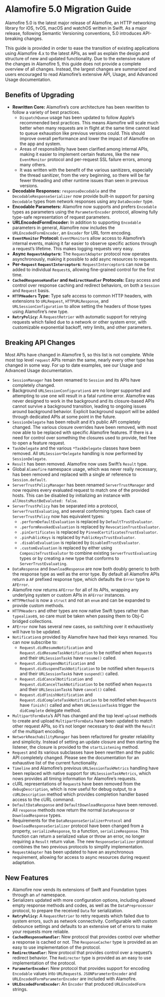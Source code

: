 # Alamofire 5.0 Migration Guide
Alamofire 5.0 is the latest major release of Alamofire, an HTTP networking library for iOS, tvOS, macOS and watchOS written in Swift. As a major release, following Semantic Versioning conventions, 5.0 introduces API-breaking changes.

This guide is provided in order to ease the transition of existing applications using Alamofire 4.x to the latest APIs, as well as explain the design and structure of new and updated functionality. Due to the extensive nature of the changes in Alamofire 5, this guide does not provide a complete overview of all changes. Instead, the largest changes are summarized and users encouraged to read Alamofire’s extensive API, Usage, and Advanced Usage documentation.

## Benefits of Upgrading
- **Rewritten Core:** Alamofire’s core architecture has been rewritten to follow a variety of best practices.
	- `DispatchQueue` usage has been updated to follow Apple’s recommended best practices. This means Alamofire will scale much better when many requests are in flight at the same time cannot lead to queue exhaustion like previous versions could. This should improve overall performance and lower the impact of Alamofire on the app and system.
	- Areas of responsibility have been clarified among internal APIs, making it easier to implement certain features, like the new `EventMonitor` protocol and per-request SSL failure errors, among many others.
	- It was written with the benefit of the various sanitizers, especially the thread sanitizer, from the very beginning, so there will be far fewer threading and other runtime issues than seen in previous versions.
- **Decodable Responses:** `responseDecodable` and the `DecodableResponseSerializer` now provide built-in support for parsing `Decodable` types from network responses using any `DataDecoder` type.
- **Encodable Parameters:** Alamofire now supports and prefers `Encodable` types as parameters using the `ParameterEncoder` protocol, allowing fully type-safe representation of request parameters.
- **URLEncodedFormEncoder:** In addition to supporting `Encodable` parameters in general, Alamofire now includes the `URLEncodedFormEncoder`, an `Encoder` for URL form encoding. 
- **`EventMonitor` Protocol:** `EventMonitor`s allow access to Alamofire’s internal events, making it far easier to observe specific actions through a request’s lifetime. This makes logging requests very easy.
- **Async `RequestAdapter`s:** The `RequestAdapter` protocol now operates asynchronously, making it possible to add async resources to requests.
- **Per-`Request` `RequestInterceptor`s:** `RequestInterceptor`s can now be added to individual `Request`s, allowing fine-grained control for the first time.
- **`CachedResponseHandler` and `RedirectHandler` Protocols:** Easy access and control over response caching and redirect behaviors, on both a `Session` and `Request` basis.
- **`HTTPHeaders` Type:** Type safe access to common HTTP headers, with extensions to `URLRequest`, `HTTPURLResponse`, and `URLSessionConfiguration` to allow setting the headers of those types using Alamofire’s new type.
- **`RetryPolicy`:** A `RequestRetrier` with automatic support for retrying requests which failed due to a network or other system error, with customizable exponential backoff, retry limits, and other parameters.

## Breaking API Changes
Most APIs have changed in Alamofire 5, so this list is not complete. While most top level `request` APIs remain the same, nearly every other type has changed in some way. For up to date examples, see our Usage and Advanced Usage documentation.

- `SessionManager` has been renamed to `Session` and its APIs have completely changed.
- Background `URLSessionConfiguration`s are no longer supported and attempting to use one will result in a fatal runtime error. Alamofire was never designed to work in the background and its closure-based APIs cannot survive a background transition, leading to ongoing issues around background behavior. Explicit background support will be added through dedicated APIs at some point in the future.
- `SessionDelegate` has been rebuilt and it’s public API completely changed. The various closure overrides have been removed, with most now able to be replaced with specific Alamofire features. If there is a need for control over something the closures used to provide, feel free to open a feature request.
- `TaskDelegate` and the various `*TaskDelegate` classes have been removed. All `URLSession*Delegate` handling is now performed by `SessionDelegate`.
- `Result` has been removed. Alamofire now uses Swift’s `Result` type.
- Global `Alamofire` namespace usage, which was never really necessary, has been removed and replaced with a single `AF` reference to `Session.default`.
- `ServerTrustPolicyManager` has been renamed `ServerTrustManager` and now requires every evaluated request to match one of the provided hosts. This can be disabled by initializing an instance with `allHostsMustBeEvaluted: false`.
- `ServerTrustPolicy` has be separated into a protocol, `ServerTrustEvaluating`, and several conforming types. Each case of `ServerTrustPolicy` now has equivalent types:
  - `.performDefaultEvaluation` is replaced by `DefaultTrustEvaluator`.
  - `.performRevokedEvaluation` is replaced by `RevocationTrustEvaluator`.
  - `.pinCertificates` is replaced by `PinnedCertificatesTrustEvaluator`.
  - `.pinPublicKeys` is replaced by `PublicKeysTrustEvaluator`.
  - `.disableEvaluation` is replaced by `DisabledTrustEvaluator`.
  - `.customEvaluation` is replaced by either using `CompositeTrustEvalutor` to combine existing `ServerTrustEvaluating` types or by creating a new type that conforms to `ServerTrustEvaluating`.
- `DataResponse` and `DownloadResponse` are now both doubly generic to both the response type as well as the error type. By default all Alamofire APIs return a `AF` prefixed response type, which defaults the `Error` type to `AFError`.
- Alamofire now returns `AFError` for all of its APIs, wrapping any underlying system or custom APIs in `AFError` instances.
- `HTTPMethod` is now a `struct` and not an `enum` and can be expanded to provide custom methods.
- `HTTPHeaders` and other types are now native Swift types rather than `typealias`es, so care must be taken when passing them to Obj-C bridged collections.
- `AFError` now has several new cases, so switching over it exhaustively will have to be updated.
- `Notification`s provided by Alamofire have had their keys renamed. You can now subscribe to:
  - `Request.didResumeNotification` and `Request.didResumeTaskNotification` to be notified when `Request`s and their `URLSessionTask`s have `resume()` called.
  - `Request.didSuspendNotification` and `Request.didSuspendTaskNotification` to be notified when `Request`s and their `URLSessionTask`s have `suspend()` called.
  - `Request.didCancelNotification` and `Request.didCancelTaskNotification` to be notified when `Request`s and their `URLSessionTask`s have `cancel()` called.
  - `Request.didFinishNotification` and `Request.didCompleteTaskNotification` to be notified when `Request`s have `finish()` called and when `URLSessionTask`s trigger the `didComplete` delegate method.
- `MultipartFormData`’s API has changed and the top level `upload` methods to create and upload `MultipartFormData` have been updated to match other request APIs, so it’s not longer necessary to deal with the `Result` of the multipart encoding.
- `NetworkReachabilityManager` has been refactored for greater reliability and simplicity. Instead of setting an update closure and then starting the listener, the closure is provided to the `startListening` method.
- `Request` and its various subclasses have been rewritten and the public API completely changed. Please see the documentation for an exhaustive list of the current functionality.
- `Timeline` and Alamofire’s previous `URLSessionTaskMetrics` handling have been replaced with native support for `URLSessionTaskMetrics`, which nows provides all timing information for Alamofire’s requests.
- cURL representations of `Request`s have been removed from the `debugDescription`, which is now useful for debug output, to a `cURLDescription` method which provides completion handler based access to the cURL command.
- `DefaultDataResponse` and `DefaultDownloadResponse` have been removed. All `response` methods now return the normal `DataResponse` or `DownloadResponse` types.
- Requirements for the `DataResponseSerializerProtocol` and `DownloadResponseSerializer` protocol have been changed from a property, `serializeResponse`, to a function, `serializeResponse`. This function can return a serialized value or throw an error, no longer requiring a `Result` return value. The new `ResponseSerializer` protocol combines the two previous protocols to simplify implementation.
- `RequestAdapter` has been updated to have an asynchronous requirement, allowing for access to async resources during request adaptation.

## New Features
- Alamofire now vends its extensions of Swift and Foundation types through an `af` namespace.
- Serializers updated with more configuration options, including allowed empty response methods and codes, as well as the `DataPreprocessor` protocol, to prepare the received `Data` for serialization.
- **`RetryPolicy`:** A `RequestRetrier` to retry requests which failed due to system errors, such as network connectivity. Configurable with custom debounce settings and defaults to an extensive set of errors to make your requests more reliable.
- **`CachedResponseHandler`:** New protocol that provides control over whether a response is cached or not. The `ResponseCacher` type is provided as an easy to use implementation of the protocol.
- **`RedirectHandler`:** New protocol that provides control over a request’s redirect behavior. The `Redirector` type is provided as an easy to use implementation of the protocol.
- **`ParameterEncoder`:** New protocol that provides support for encoding `Encodable` values into `URLRequest`s. `JSONParameterEncoder` and `URLEncodedFormParameterEncoder` are included with Alamofire.
- **`URLEncodedFormEncoder`:** An `Encoder` that produced `URLEncodedForm` strings.
